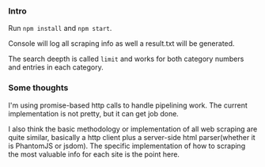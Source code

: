 ### Intro

Run `npm install` and `npm start`.

Console will log all scraping info as well a result.txt will be generated.

The search deepth is called `limit` and works for both category numbers and entries in each category.


### Some thoughts


I'm using promise-based http calls to handle pipelining work. The current implementation is not pretty, but it can get job done.

I also think the basic methodology or implementation of all web scraping are quite similar, basically a http client plus a server-side html parser(whether it is PhantomJS or jsdom). The specific implementation of how to scraping the most valuable info for each site is the point here.   
